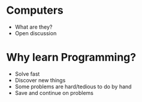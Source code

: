 # Computers
- What are they?
- Open discussion

# Why learn Programming?
- Solve fast
- Discover new things
- Some problems are hard/tedious to do by hand
- Save and continue on problems